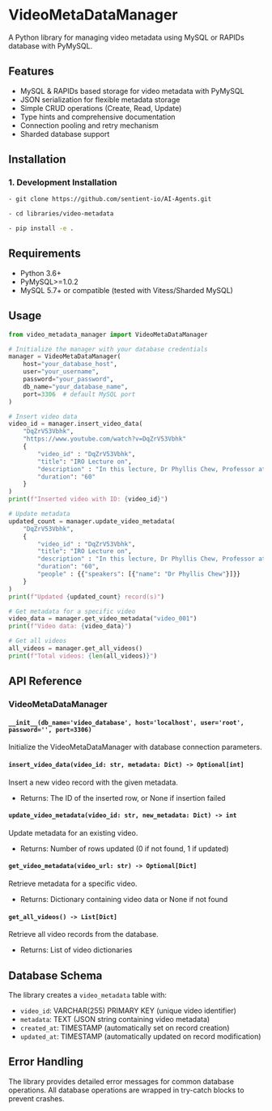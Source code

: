# VideoMetaDataManager

A Python library for managing video metadata using MySQL or RAPIDs database with PyMySQL.

## Features

- MySQL & RAPIDs based storage for video metadata with PyMySQL
- JSON serialization for flexible metadata storage
- Simple CRUD operations (Create, Read, Update)
- Type hints and comprehensive documentation
- Connection pooling and retry mechanism
- Sharded database support

## Installation

### 1. Development Installation
```bash
- git clone https://github.com/sentient-io/AI-Agents.git
```
```bash
- cd libraries/video-metadata
```
```bash
- pip install -e .
```


## Requirements

- Python 3.6+
- PyMySQL>=1.0.2
- MySQL 5.7+ or compatible (tested with Vitess/Sharded MySQL)

## Usage

```python
from video_metadata_manager import VideoMetaDataManager

# Initialize the manager with your database credentials
manager = VideoMetaDataManager(
    host="your_database_host",
    user="your_username",
    password="your_password",
    db_name="your_database_name",
    port=3306  # default MySQL port
)

# Insert video data
video_id = manager.insert_video_data(
    "DqZrV53Vbhk",
    "https://www.youtube.com/watch?v=DqZrV53Vbhk"
    {
        "video_id" : "DqZrV53Vbhk",
        "title": "IRO Lecture on",
        "description" : "In this lecture, Dr Phyllis Chew, Professor at Singapore National Institute of Education"
        "duration": "60"
    }
)
print(f"Inserted video with ID: {video_id}")

# Update metadata
updated_count = manager.update_video_metadata(
    "DqZrV53Vbhk",
    {
        "video_id" : "DqZrV53Vbhk",
        "title": "IRO Lecture on",
        "description" : "In this lecture, Dr Phyllis Chew, Professor at Singapore National Institute of Education"
        "duration": "60",
        "people" : {{"speakers": [{"name": "Dr Phyllis Chew"}]}}
    }
)
print(f"Updated {updated_count} record(s)")

# Get metadata for a specific video
video_data = manager.get_video_metadata("video_001")
print(f"Video data: {video_data}")

# Get all videos
all_videos = manager.get_all_videos()
print(f"Total videos: {len(all_videos)}")
```

## API Reference

### VideoMetaDataManager

#### `__init__(db_name='video_database', host='localhost', user='root', password='', port=3306)`
Initialize the VideoMetaDataManager with database connection parameters.

#### `insert_video_data(video_id: str, metadata: Dict) -> Optional[int]`
Insert a new video record with the given metadata.
- Returns: The ID of the inserted row, or None if insertion failed

#### `update_video_metadata(video_id: str, new_metadata: Dict) -> int`
Update metadata for an existing video.
- Returns: Number of rows updated (0 if not found, 1 if updated)

#### `get_video_metadata(video_url: str) -> Optional[Dict]`
Retrieve metadata for a specific video.
- Returns: Dictionary containing video data or None if not found

#### `get_all_videos() -> List[Dict]`
Retrieve all video records from the database.
- Returns: List of video dictionaries

## Database Schema

The library creates a `video_metadata` table with:
- `video_id`: VARCHAR(255) PRIMARY KEY (unique video identifier)
- `metadata`: TEXT (JSON string containing video metadata)
- `created_at`: TIMESTAMP (automatically set on record creation)
- `updated_at`: TIMESTAMP (automatically updated on record modification)

## Error Handling

The library provides detailed error messages for common database operations. All database operations are wrapped in try-catch blocks to prevent crashes.

